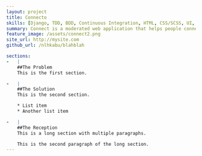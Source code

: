 ```yaml
---
layout: project
title: Connecto
skills: [Django, TDD, BDD, Continuous Integration, HTML, CSS/SCSS, UI, Visual Design]
summary: Connect is a moderated web application that helps people connect with each other based on skills, interests and location.
feature_image: /assets/connect2.png
site_url: http://mysite.com
github_url: /nlhkabu/blahblah

sections:
-   |
    ##The Problem
    This is the first section.

-   |
    ##The Solution
    This is the second section.

    * List item
    * Another list item

-   |
    ##The Reception
    This is a long section with multiple paragraphs.

    This is the second paragraph of the long section.
---
```

